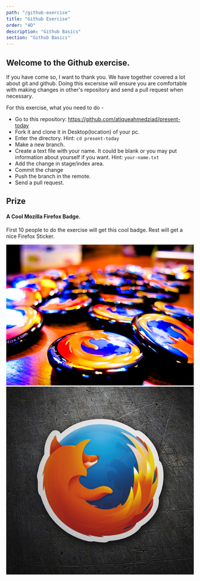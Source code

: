 ```yaml
---
path: "/github-exercise"
title: "Github Exercise"
order: "4D"
description: "Github Basics"
section: "Github Basics"
---
```


## Welcome to the Github exercise.

If you have come so, I want to thank you. We have together covered a lot about git and github. Doing this excersise will ensure you are comfortable with making changes in other's repository and send a pull request when necessary.

For this exercise, what you need to do -

- Go to this repository: https://github.com/atiqueahmedziad/present-today
- Fork it and clone it in Desktop(location) of your pc.
- Enter the directory. Hint: `cd present-today`
- Make a new branch.
- Create a text file with your name. It could be blank or you may put information about yourself if you want. Hint: `your-name.txt`
- Add the change in stage/index area.
- Commit the change
- Push the branch in the remote.
- Send a pull request.

## Prize

#### A Cool Mozilla Firefox Badge.

First 10 people to do the exercise will get this cool badge. Rest will get a nice Firefox Sticker.

![firefox-badge](images/firefox-badge.jpg)
![firefox-sticker](images/sticker-firefox.jpg)
